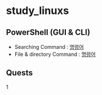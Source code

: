 # study_linuxs
## PowerShell (GUI & CLI)

- Searching Command : [명령어](codes/10_powershell.sh)
- File & directory Command : [명령어](codes/20_controll_file_dir_powershells.sh)


## Quests
1